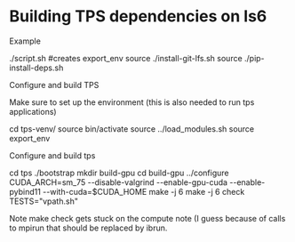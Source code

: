 # Building TPS dependencies on ls6

Example

./script.sh #creates export_env
source ./install-git-lfs.sh
source ./pip-install-deps.sh

Configure and build TPS

Make sure to set up the environment (this is also needed to run tps applications)

cd tps-venv/
source bin/activate
source ../load_modules.sh
source export_env

Configure and build tps

cd tps
./bootstrap
mkdir build-gpu
cd build-gpu
../configure CUDA_ARCH=sm_75 --disable-valgrind --enable-gpu-cuda --enable-pybind11 --with-cuda=$CUDA_HOME
make -j 6
make -j 6 check TESTS="vpath.sh"

Note make check gets stuck on the compute note (I guess because of calls to mpirun that should be replaced by ibrun.
